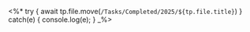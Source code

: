 <%*
try {
    await tp.file.move(`/Tasks/Completed/2025/${tp.file.title}`)
}
catch(e) {
    console.log(e);
}
_%>